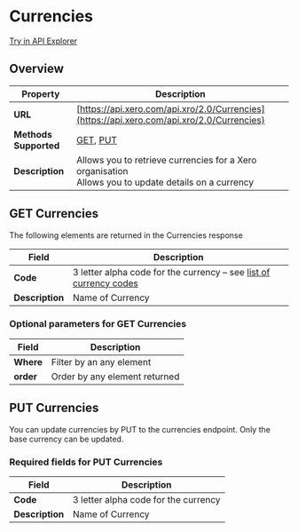 # Currencies

[Try in API Explorer](https://api-explorer.xero.com/accounting/currencies)

## Overview

| Property | Description |
|----------|-------------|
| **URL** | [https://api.xero.com/api.xro/2.0/Currencies](https://api.xero.com/api.xro/2.0/Currencies) |
| **Methods Supported** | [GET](#get-currencies), [PUT](#put-currencies) |
| **Description** | Allows you to retrieve currencies for a Xero organisation<br/>Allows you to update details on a currency |

## GET Currencies

The following elements are returned in the Currencies response

| Field | Description |
|-------|-------------|
| **Code** | 3 letter alpha code for the currency – see [list of currency codes](http://en.wikipedia.org/wiki/ISO_4217) |
| **Description** | Name of Currency |

### Optional parameters for GET Currencies

| Field | Description |
|-------|-------------|
| **Where** | Filter by an any element |
| **order** | Order by any element returned |

## PUT Currencies

You can update currencies by PUT to the currencies endpoint. Only the base currency can be updated.

### Required fields for PUT Currencies

| Field | Description |
|-------|-------------|
| **Code** | 3 letter alpha code for the currency |
| **Description** | Name of Currency |